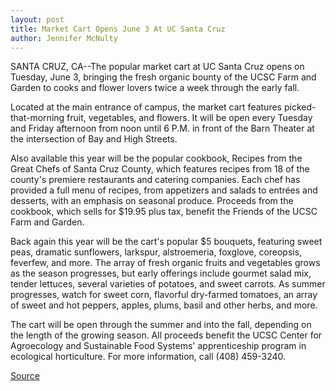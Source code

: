 ```yaml
---
layout: post
title: Market Cart Opens June 3 At UC Santa Cruz
author: Jennifer McNulty
---
```


SANTA CRUZ, CA--The popular market cart at UC Santa Cruz opens on  Tuesday, June 3, bringing the fresh organic bounty of the UCSC Farm and  Garden to cooks and flower lovers twice a week through the early fall.

Located at the main entrance of campus, the market cart features  picked-that-morning fruit, vegetables, and flowers. It will be open every  Tuesday and Friday afternoon from noon until 6 P.M. in front of the Barn  Theater at the intersection of Bay and High Streets.

Also available this year will be the popular cookbook, Recipes from the  Great Chefs of Santa Cruz County, which features recipes from 18 of the  county's premiere restaurants and catering companies. Each chef has  provided a full menu of recipes, from appetizers and salads to entrées and  desserts, with an emphasis on seasonal produce. Proceeds from the  cookbook, which sells for $19.95 plus tax, benefit the Friends of the UCSC  Farm and Garden.

Back again this year will be the cart's popular $5 bouquets, featuring  sweet peas, dramatic sunflowers, larkspur, alstroemeria, foxglove,  coreopsis, feverfew, and more. The array of fresh organic fruits and  vegetables grows as the season progresses, but early offerings include  gourmet salad mix, tender lettuces, several varieties of potatoes, and sweet  carrots. As summer progresses, watch for sweet corn, flavorful dry-farmed  tomatoes, an array of sweet and hot peppers, apples, plums, basil and other  herbs, and more.

The cart will be open through the summer and into the fall, depending  on the length of the growing season. All proceeds benefit the UCSC Center  for Agroecology and Sustainable Food Systems' apprenticeship program in  ecological horticulture. For more information, call (408) 459-3240.

[Source](http://www1.ucsc.edu/news_events/press_releases/archive/96-97/05-97/051697-Market_cart_opens_J.html "Permalink to 051697-Market_cart_opens_J")
